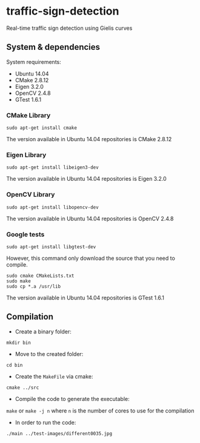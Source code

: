 # traffic-sign-detection
Real-time traffic sign detection using Gielis curves

## System & dependencies

System requirements:

* Ubuntu 14.04
* CMake 2.8.12
* Eigen 3.2.0
* OpenCV 2.4.8
* GTest 1.6.1

### CMake Library

`sudo apt-get install cmake`

The version available in Ubuntu 14.04 repositories is CMake 2.8.12

### Eigen Library

`sudo apt-get install libeigen3-dev`

The version available in Ubuntu 14.04 repositories is Eigen 3.2.0

### OpenCV Library

`sudo apt-get install libopencv-dev`

The version available in Ubuntu 14.04 repositories is OpenCV 2.4.8

### Google tests

`sudo apt-get install libgtest-dev`

However, this command only download the source that you need to compile.

```
sudo cmake CMakeLists.txt
sudo make
sudo cp *.a /usr/lib
```

The version available in Ubuntu 14.04 repositories is GTest 1.6.1

## Compilation

* Create a binary folder:

`mkdir bin`

* Move to the created folder:

`cd bin`

* Create the `MakeFile` via cmake:

`cmake ../src`

* Compile the code to generate the executable:

`make` or `make -j n` where `n` is the number of cores to use for the compilation

* In order to run the code:

`./main ../test-images/different0035.jpg`
